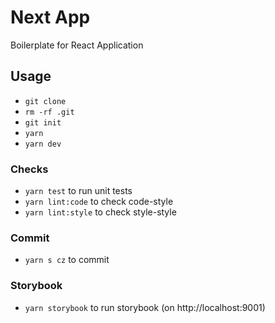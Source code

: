 # Next App

Boilerplate for React Application

## Usage
+ `git clone`
+ `rm -rf .git`
+ `git init`
+ `yarn`
+ `yarn dev`

### Checks
+ `yarn test` to run unit tests
+ `yarn lint:code` to check code-style
+ `yarn lint:style` to check style-style

### Commit
+ `yarn s cz` to commit

### Storybook
+ `yarn storybook` to run storybook (on http://localhost:9001)
